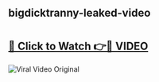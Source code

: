 ## bigdicktranny-leaked-video 

# <h2><a href="http://freeplayer.one?title=bigdicktranny-leaked-video&ref=21J">🔗 Click to Watch 👉🔴 VIDEO</a></h2>

<a href="http://freeplayer.one?title=bigdicktranny-leaked-video&ref=21J" rel="nofollow" data-target="animated-image.originalLink"><img src="https://i.ibb.co.com/xMMVF88/686577567.gif" alt="Viral Video Original" style="max-width: 100%; display: inline-block;" data-target="animated-image.originalImage"></a>

